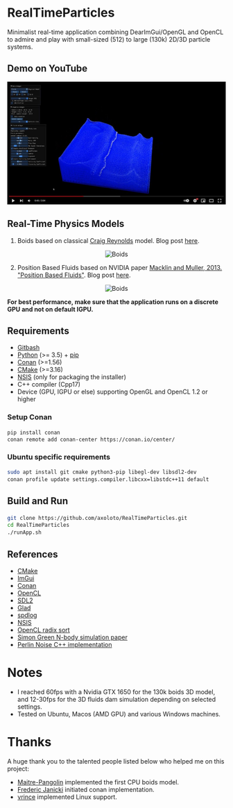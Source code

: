 # RealTimeParticles

Minimalist real-time application combining DearImGui/OpenGL and OpenCL to admire and play with small-sized (512) to large (130k) 2D/3D particle systems. 

 ## Demo on YouTube
[![ytFluids](ytFluids.jpg)](https://youtu.be/8PnJYDknNMA "Video on Youtube")

## Real-Time Physics Models

1.  Boids based on classical [Craig Reynolds](https://www.red3d.com/cwr/boids/) model. Blog post [here](https://axoloto.github.io/rtp/2021-07-11-boids/).
<p align = "center">
<img src="./Boids_128.gif" alt="Boids" width="300" height="300">
</p>

2. Position Based Fluids based on NVIDIA paper [Macklin and Muller, 2013. "Position Based Fluids"](https://mmacklin.com/pbf_sig_preprint.pdf). Blog post [here](https://axoloto.github.io/rtp/2021-10-12-fluids/).
<p align = "center">
<img src="./Fluids_128.gif" alt="Boids" width="300" height="300">
</p>

**For best performance, make sure that the application runs on a discrete GPU and not on default IGPU.**

## Requirements

- [Gitbash](https://git-scm.com/downloads)
- [Python](https://www.python.org/) (>= 3.5) + [pip](https://pypi.org/project/pip/)
- [Conan](https://conan.io/) (>=1.56)
- [CMake](https://cmake.org/download/) (>=3.16)
- [NSIS](http://nsis.sourceforge.net/) (only for packaging the installer)
- C++ compiler (Cpp17)
- Device (GPU, IGPU or else) supporting OpenGL and OpenCL 1.2 or higher

### Setup Conan

```
pip install conan
conan remote add conan-center https://conan.io/center/
```

### Ubuntu specific requirements

```bash
sudo apt install git cmake python3-pip libegl-dev libsdl2-dev
conan profile update settings.compiler.libcxx=libstdc++11 default
```

## Build and Run

```bash
git clone https://github.com/axoloto/RealTimeParticles.git
cd RealTimeParticles
./runApp.sh
```

## References

- [CMake](https://cmake.org/)
- [ImGui](https://github.com/ocornut/imgui)
- [Conan](https://conan.io/)
- [OpenCL](https://www.khronos.org/opencl/)
- [SDL2](https://libsdl.org/index.php)
- [Glad](https://glad.dav1d.de/)
- [spdlog](https://github.com/gabime/spdlog)
- [NSIS](http://nsis.sourceforge.net/)
- [OpenCL radix sort](https://github.com/modelflat/OCLRadixSort)
- [Simon Green N-body simulation paper](https://developer.download.nvidia.com/assets/cuda/files/particles.pdf)
- [Perlin Noise C++ implementation](https://github.com/sol-prog/Perlin_Noise)

# Notes

- I reached 60fps with a Nvidia GTX 1650 for the 130k boids 3D model, and 12-30fps for the 3D fluids dam simulation depending on selected settings.
- Tested on Ubuntu, Macos (AMD GPU) and various Windows machines.

# Thanks

A huge thank you to the talented people listed below who helped me on this project:

- [Maitre-Pangolin](https://github.com/Maitre-Pangolin) implemented the first CPU boids model.
- [Frederic Janicki](https://github.com/fjanicki-ssense) initiated conan implementation.
- [vrince](https://github.com/vrince) implemented Linux support.
